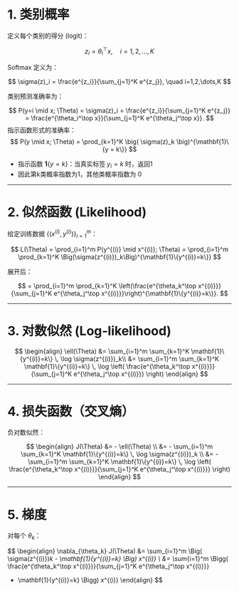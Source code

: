 
# 1. 类别概率

定义每个类别的得分 (logit)：

$$
z_i = \theta_i^\top x, \quad i = 1,2,\dots,K
$$

Softmax 定义为：

$$
\sigma(z)_i = \frac{e^{z_i}}{\sum_{j=1}^K e^{z_j}}, \quad i=1,2,\dots,K
$$

类别预测准确率为：

$$
P(y=i \mid x; \Theta) = \sigma(z)_i = \frac{e^{z_i}}{\sum_{j=1}^K e^{z_j}} 
= \frac{e^{\theta_i^\top x}}{\sum_{j=1}^K e^{\theta_j^\top x}}.
$$
指示函数形式的准确率：
$$
P(y \mid x; \Theta) = \prod_{k=1}^K \big( \sigma(z)_k \big)^{\mathbf{1}\{y = k\}}
$$
- 指示函数 ${\mathbf{1}\{y = k\}}$：当真实标签 $y_i = k$ 时，返回1
- 因此第k类概率指数为1，其他类概率指数为 0

---

# 2. 似然函数 (Likelihood)

给定训练数据 $\{(x^{(i)}, y^{(i)})\}_{i=1}^m$：

$$
L(\Theta) = \prod_{i=1}^m P(y^{(i)} \mid x^{(i)}; \Theta) 
= \prod_{i=1}^m \prod_{k=1}^K \Big(\sigma(z^{(i)})_k\Big)^{\mathbf{1}\{y^{(i)}=k\}}
$$

展开后：

$$
= \prod_{i=1}^m \prod_{k=1}^K 
\left(\frac{e^{\theta_k^\top x^{(i)}}}{\sum_{j=1}^K e^{\theta_j^\top x^{(i)}}}\right)^{\mathbf{1}\{y^{(i)}=k\}}.
$$

---

# 3. 对数似然 (Log-likelihood)

$$
\begin{align}
\ell(\Theta) 
&= \sum_{i=1}^m \sum_{k=1}^K \mathbf{1}\{y^{(i)}=k\} \, \log \sigma(z^{(i)})_k\\
&= \sum_{i=1}^m \sum_{k=1}^K \mathbf{1}\{y^{(i)}=k\} \, 
\log \left( \frac{e^{\theta_k^\top x^{(i)}}}{\sum_{j=1}^K e^{\theta_j^\top x^{(i)}}} \right)
\end{align}
$$

---

# 4. 损失函数（交叉熵）

负对数似然：

$$
\begin{align}
J(\Theta) 
&= - \ell(\Theta) \\
&= - \sum_{i=1}^m \sum_{k=1}^K \mathbf{1}\{y^{(i)}=k\} \, \log \sigma(z^{(i)})_k \\
&= - \sum_{i=1}^m \sum_{k=1}^K 
\mathbf{1}\{y^{(i)}=k\} \, 
\log \left( \frac{e^{\theta_k^\top x^{(i)}}}{\sum_{j=1}^K e^{\theta_j^\top x^{(i)}}} \right)
\end{align}
$$

---

# 5. 梯度

对每个 $\theta_k$：

$$
\begin{align}
\nabla_{\theta_k} J(\Theta) 
&= \sum_{i=1}^m \Big( \sigma(z^{(i)})_k - \mathbf{1}\{y^{(i)}=k\} \Big) x^{(i)} \\
&= \sum_{i=1}^m \Bigg( 
\frac{e^{\theta_k^\top x^{(i)}}}{\sum_{j=1}^K e^{\theta_j^\top x^{(i)}}}
- \mathbf{1}\{y^{(i)}=k\}
\Bigg) x^{(i)}
\end{align}
$$


